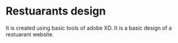 # Restuarants design
It is created using basic tools of adobe XD. It is a basic design of a restuarant website.
